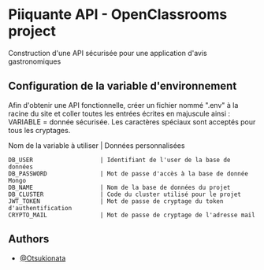 
# Piiquante API - OpenClassrooms project

Construction d'une API sécurisée pour une application d'avis gastronomiques

## Configuration de la variable d'environnement

Afin d'obtenir une API fonctionnelle, créer un fichier nommé ".env" à la racine du site et coller toutes les entrées écrites en majuscule ainsi : VARIABLE = donnée sécurisée.
Les caractères spéciaux sont acceptés pour tous les cryptages.

Nom de la variable à utiliser | Données personnalisées

    DB_USER                   | Identifiant de l'user de la base de données
    DB_PASSWORD               | Mot de passe d'accès à la base de donnée Mongo
    DB_NAME                   | Nom de la base de données du projet
    DB_CLUSTER                | Code du cluster utilisé pour le projet
    JWT_TOKEN                 | Mot de passe de cryptage du token d'authentification
    CRYPTO_MAIL               | Mot de passe de cryptage de l'adresse mail


## Authors

- [@Otsukionata](https://github.com/Otsukionata)

